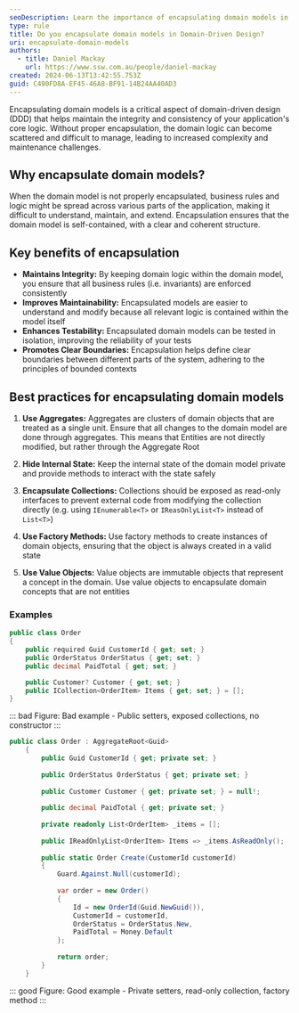 ```yaml
---
seoDescription: Learn the importance of encapsulating domain models in domain-driven design and how it leads to better maintainability and scalability.
type: rule
title: Do you encapsulate domain models in Domain-Driven Design?
uri: encapsulate-domain-models
authors:
  - title: Daniel Mackay
    url: https://www.ssw.com.au/people/daniel-mackay
created: 2024-06-13T13:42:55.753Z
guid: C490FD8A-EF45-46A8-BF91-14B24AA40AD3
---
```


Encapsulating domain models is a critical aspect of domain-driven design (DDD) that helps maintain the integrity and consistency of your application's core logic. Without proper encapsulation, the domain logic can become scattered and difficult to manage, leading to increased complexity and maintenance challenges.

<!--endintro-->

## Why encapsulate domain models?

When the domain model is not properly encapsulated, business rules and logic might be spread across various parts of the application, making it difficult to understand, maintain, and extend. Encapsulation ensures that the domain model is self-contained, with a clear and coherent structure.

## Key benefits of encapsulation

* **Maintains Integrity:** By keeping domain logic within the domain model, you ensure that all business rules (i.e. invariants) are enforced consistently
* **Improves Maintainability:** Encapsulated models are easier to understand and modify because all relevant logic is contained within the model itself
* **Enhances Testability:** Encapsulated domain models can be tested in isolation, improving the reliability of your tests
* **Promotes Clear Boundaries:** Encapsulation helps define clear boundaries between different parts of the system, adhering to the principles of bounded contexts

## Best practices for encapsulating domain models

1. **Use Aggregates:** Aggregates are clusters of domain objects that are treated as a single unit. Ensure that all changes to the domain model are done through aggregates. This means that Entities are not directly modified, but rather through the Aggregate Root

2. **Hide Internal State:** Keep the internal state of the domain model private and provide methods to interact with the state safely

3. **Encapsulate Collections:** Collections should be exposed as read-only interfaces to prevent external code from modifying the collection directly (e.g. using `IEnumerable<T>` or `IReasOnlyList<T>` instead of `List<T>`)

4. **Use Factory Methods:** Use factory methods to create instances of domain objects, ensuring that the object is always created in a valid state

5. **Use Value Objects:** Value objects are immutable objects that represent a concept in the domain. Use value objects to encapsulate domain concepts that are not entities

### Examples

```csharp
public class Order
{
    public required Guid CustomerId { get; set; }
    public OrderStatus OrderStatus { get; set; }
    public decimal PaidTotal { get; set; }

    public Customer? Customer { get; set; }
    public ICollection<OrderItem> Items { get; set; } = [];
}
```

::: bad
Figure: Bad example - Public setters, exposed collections, no constructor
:::

```csharp
public class Order : AggregateRoot<Guid>
    {
        public Guid CustomerId { get; private set; }
    
        public OrderStatus OrderStatus { get; private set; }
    
        public Customer Customer { get; private set; } = null!;
    
        public decimal PaidTotal { get; private set; }
    
        private readonly List<OrderItem> _items = [];
    
        public IReadOnlyList<OrderItem> Items => _items.AsReadOnly();
    
        public static Order Create(CustomerId customerId)
        {
            Guard.Against.Null(customerId);
    
            var order = new Order()
            {
                Id = new OrderId(Guid.NewGuid()),
                CustomerId = customerId,
                OrderStatus = OrderStatus.New,
                PaidTotal = Money.Default
            };
    
            return order;
        }
    }
```

::: good
Figure: Good example - Private setters, read-only collection, factory method
:::
